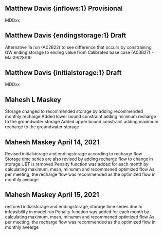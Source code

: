 ## Matthew Davis {inflows:1} Provisional
MDDxx

## Matthew Davis {endingstorage:1} Draft
Alternative 1a run (A02B22) to see difference that occurs by constraining GW ending storage to ending value from Calibrated base case (A03B27) - MJ 09/28/00

## Matthew Davis {initialstorage:1} Draft
MDDxx
## Mahesh L Maskey
Storage changed to recommended storage by adding recommended monthly recharge 
Added lower bound constraint adding minimum recharge to the groundwater storage
Added upper bound constraint adding maximum recharge to the groundwater storage
## Mahesh Maskey April 14, 2021
Revised initialstorage and endingstorage according to recharge flow
Storage time series are also revised by adding recharge flow to change in storage
UBT is removed
Penalty function was added for each month by calculating maximum, mean, minumm and recommened optimized flow
As per meeting, the recharge flow was recommended as the optimized flow in monthly avearge
## Mahesh Maskey April 15, 2021
restored initialstorage and endingstorage, storage time series due to infeasibility in model run
Penalty function was added for each month by calculating maximum, mean, minumm and recommened optimized flow
As per meeting, the recharge flow was recommended as the optimized flow in monthly avearge